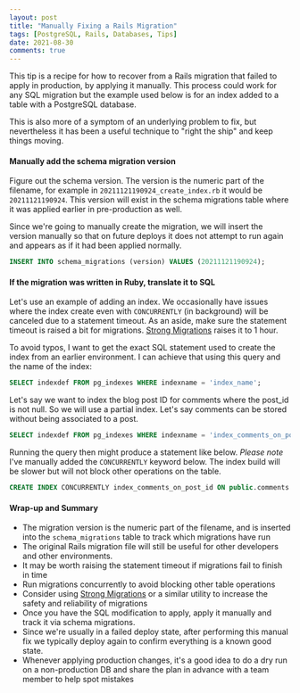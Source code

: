 ```yaml
---
layout: post
title: "Manually Fixing a Rails Migration"
tags: [PostgreSQL, Rails, Databases, Tips]
date: 2021-08-30
comments: true
---
```


This tip is a recipe for how to recover from a Rails migration that failed to apply in production, by applying it manually. This process could work for any SQL migration but the example used below is for an index added to a table with a PostgreSQL database.

This is also more of a symptom of an underlying problem to fix, but nevertheless it has been a useful technique to "right the ship" and keep things moving.

#### Manually add the schema migration version

Figure out the schema version. The version is the numeric part of the filename, for example in `20211121190924_create_index.rb` it would be `20211121190924`. This version will exist in the schema migrations table where it was applied earlier in pre-production as well.

Since we're going to manually create the migration, we will insert the version manually so that on future deploys it does not attempt to run again and appears as if it had been applied normally.

```sql
INSERT INTO schema_migrations (version) VALUES (20211121190924);
```

#### If the migration was written in Ruby, translate it to SQL

Let's use an example of adding an index. We occasionally have issues where the index create even with `CONCURRENTLY` (in background) will be canceled due to a statement timeout. As an aside, make sure the statement timeout is raised a bit for migrations. [Strong Migrations](https://github.com/ankane/strong_migrations#migration-timeouts) raises it to 1 hour.

To avoid typos, I want to get the exact SQL statement used to create the index from an earlier environment. I can achieve that using this query and the name of the index:

```sql
SELECT indexdef FROM pg_indexes WHERE indexname = 'index_name';
```

Let's say we want to index the blog post ID for comments where the post_id is not null. So we will use a partial index. Let's say comments can be stored without being associated to a post.

```sql
SELECT indexdef FROM pg_indexes WHERE indexname = 'index_comments_on_post_id';
```

Running the query then might produce a statement like below. *Please note* I've manually added the `CONCURRENTLY` keyword below. The index build will be slower but will not block other operations on the table.

```sql
CREATE INDEX CONCURRENTLY index_comments_on_post_id ON public.comments USING btree (post_id) WHERE (post_id IS NOT NULL);
```

#### Wrap-up and Summary

* The migration version is the numeric part of the filename, and is inserted into the `schema_migrations` table to track which migrations have run
* The original Rails migration file will still be useful for other developers and other environments.
* It may be worth raising the statement timeout if migrations fail to finish in time
* Run migrations concurrently to avoid blocking other table operations
* Consider using [Strong Migrations](https://github.com/ankane/strong_migrations) or a similar utility to increase the safety and reliability of migrations
* Once you have the SQL modification to apply, apply it manually and track it via schema migrations.
* Since we're usually in a failed deploy state, after performing this manual fix we typically deploy again to confirm everything is a known good state.
* Whenever applying production changes, it's a good idea to do a dry run on a non-production DB and share the plan in advance with a team member to help spot mistakes
